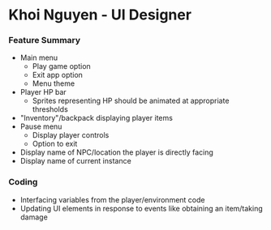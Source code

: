 # Khoi Nguyen - UI Designer

### Feature Summary
* Main menu
    * Play game option
    * Exit app option
    * Menu theme
* Player HP bar
    * Sprites representing HP should be animated at appropriate thresholds
* "Inventory"/backpack displaying player items
* Pause menu
    * Display player controls
    * Option to exit
* Display name of NPC/location the player is directly facing
* Display name of current instance

### Coding
* Interfacing variables from the player/environment code
* Updating UI elements in response to events like obtaining an item/taking damage
